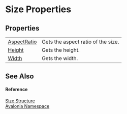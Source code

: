 # Size Properties




## Properties
<table>
<tr>
<td><a href="P_Avalonia_Size_AspectRatio">AspectRatio</a></td>
<td>Gets the aspect ratio of the size.</td>
</tr>
<tr>
<td><a href="P_Avalonia_Size_Height">Height</a></td>
<td>Gets the height.</td>
</tr>
<tr>
<td><a href="P_Avalonia_Size_Width">Width</a></td>
<td>Gets the width.</td>
</tr>
</table>

## See Also


#### Reference
<a href="T_Avalonia_Size">Size Structure</a>  
<a href="N_Avalonia">Avalonia Namespace</a>  

